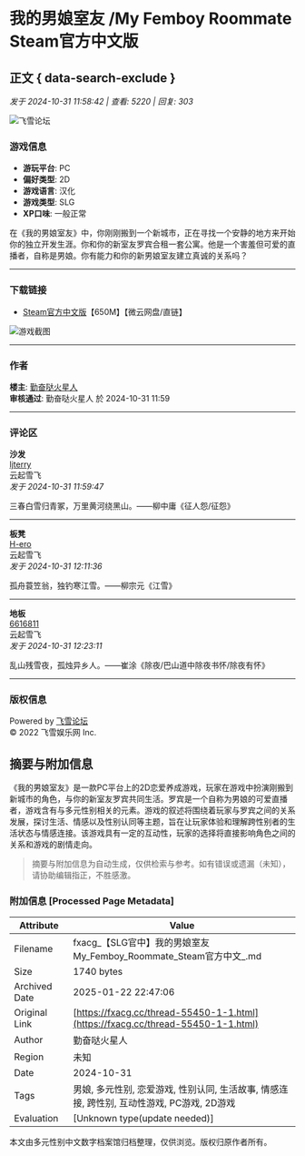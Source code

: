 # 我的男娘室友 /My Femboy Roommate Steam官方中文版

## 正文 { data-search-exclude }


_发于 2024-10-31 11:58:42 | 查看: 5220 | 回复: 303_

![飞雪论坛](template/acgi_b1/images/logo.png)

### 游戏信息

- **游玩平台**: PC
- **偏好类型**: 2D
- **游戏语言**: 汉化
- **游戏类型**: SLG
- **XP口味**: 一般正常

在《我的男娘室友》中，你刚刚搬到一个新城市，正在寻找一个安静的地方来开始你的独立开发生涯。你和你的新室友罗宾合租一套公寓。他是一个害羞但可爱的直播者，自称是男娘。你有能力和你的新男娘室友建立真诚的关系吗？

---

### 下载链接

- [Steam官方中文版](https://fxacg.cc/thread-55450-1-1.html)【650M】【微云网盘/直链】 

![游戏截图](template/acgi_b1/images/demo_hd2.jpg)

---

### 作者

**楼主**: [勤奋哒火星人](https://fxacg.cc/space-uid-3756.html)  
**审核通过**: 勤奋哒火星人 於 2024-10-31 11:59

---

### 评论区

**沙发**  
[ljterry](https://fxacg.cc/space-uid-173027.html)  
云起雪飞  
_发于 2024-10-31 11:59:47_

三春白雪归青冢，万里黄河绕黑山。——柳中庸《征人怨/征怨》

---

**板凳**  
[H-ero](https://fxacg.cc/space-uid-69711.html)  
云起雪飞  
_发于 2024-10-31 12:11:36_

孤舟蓑笠翁，独钓寒江雪。——柳宗元《江雪》

---

**地板**  
[6616811](https://fxacg.cc/space-uid-114277.html)  
云起雪飞  
_发于 2024-10-31 12:23:11_

乱山残雪夜，孤烛异乡人。——崔涂《除夜/巴山道中除夜书怀/除夜有怀》

--- 

### 版权信息

Powered by [飞雪论坛](https://fxacg.cc/forum.html)  
© 2022 飞雪娱乐网 Inc.
<!-- tcd_original_link https://fxacg.cc/thread-55450-1-1.html -->


## 摘要与附加信息

<!-- tcd_abstract -->
《我的男娘室友》是一款PC平台上的2D恋爱养成游戏，玩家在游戏中扮演刚搬到新城市的角色，与你的新室友罗宾共同生活。罗宾是一个自称为男娘的可爱直播者，游戏含有与多元性别相关的元素。游戏的叙述将围绕着玩家与罗宾之间的关系发展，探讨生活、情感以及性别认同等主题，旨在让玩家体验和理解跨性别者的生活状态与情感连接。该游戏具有一定的互动性，玩家的选择将直接影响角色之间的关系和游戏的剧情走向。
<!-- tcd_abstract_end -->

> 摘要与附加信息为自动生成，仅供检索与参考。如有错误或遗漏（未知），请协助编辑指正，不胜感激。

### 附加信息 [Processed Page Metadata]

| Attribute       | Value                                  |
|-----------------|----------------------------------------|
| Filename        | fxacg_【SLG官中】我的男娘室友My_Femboy_Roommate_Steam官方中文_.md                             |
| Size            | 1740 bytes                           |
| Archived Date   | 2025-01-22 22:47:06                             |
| Original Link   | [https://fxacg.cc/thread-55450-1-1.html](https://fxacg.cc/thread-55450-1-1.html)                       |
| Author          | 勤奋哒火星人                               |
| Region          | 未知                               |
| Date            | 2024-10-31                                 |
| Tags            | 男娘, 多元性别, 恋爱游戏, 性别认同, 生活故事, 情感连接, 跨性别, 互动性游戏, PC游戏, 2D游戏                                 |
| Evaluation            | [Unknown type(update needed)]                                 |
<!-- tcd_table_end -->

本文由多元性别中文数字档案馆归档整理，仅供浏览。版权归原作者所有。
